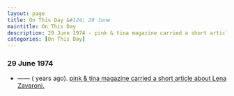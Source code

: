 ```yaml
---
layout: page
title: On This Day &#124; 29 June
maintitle: On This Day
description: 29 June 1974 - pink & tina magazine carried a short article about Lena Zavaroni.
categories: [On This Day]
---
```


### 29 June 1974
* —— (<span id="age1"></span> years ago). [pink & tina magazine carried a short article about Lena Zavaroni.](/magazines/1974/06/29/pink-and-tina.html)

<!-- Script for calculating number of years ago -->
<script>
var dob = '19740629';
var year = Number(dob.substr(0, 4));
var month = Number(dob.substr(4, 2)) - 1;
var day = Number(dob.substr(6, 2));
var today = new Date();
var age1 = today.getFullYear() - year;
if (today.getMonth() < month || (today.getMonth() == month && today.getDate() < day)) {
age1--;
}
document.getElementById("age1").innerHTML=age1;
</script>
